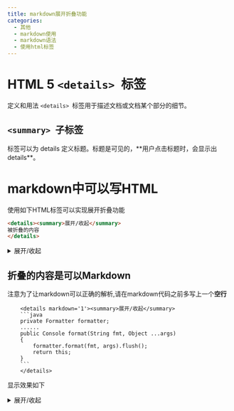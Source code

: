 ```yaml
---
title: markdown展开折叠功能
categories: 
  - 其他
  - markdown使用
  - markdown语法
  - 使用html标签
---
```

# HTML 5 `<details> `标签
定义和用法
`<details> `标签用于描述文档或文档某个部分的细节。
## `<summary> `子标签
<summary> 标签可以为 details 定义标题。标题是可见的，**用户点击标题时，会显示出 details**。

# markdown中可以写HTML
使用如下HTML标签可以实现展开折叠功能
```html
<details><summary>展开/收起</summary>
被折叠的内容
</details>
```
<details><summary>展开/收起</summary>
被折叠的内容
</details>

## 折叠的内容是可以Markdown
注意为了让markdown可以正确的解析,请在markdown代码之前多写上一个**空行**
```
    <details markdown='1'><summary>展开/收起</summary>
    ```java
    private Formatter formatter;
    ......
    public Console format(String fmt, Object ...args) 
    {
        formatter.format(fmt, args).flush();
        return this;
    }
    ```
    </details>
```
显示效果如下
<details markdown='1'><summary>展开/收起</summary>
```java
private Formatter formatter;
......
public Console format(String fmt, Object ...args) 
{
    formatter.format(fmt, args).flush();
    return this;
}
```
</details>
